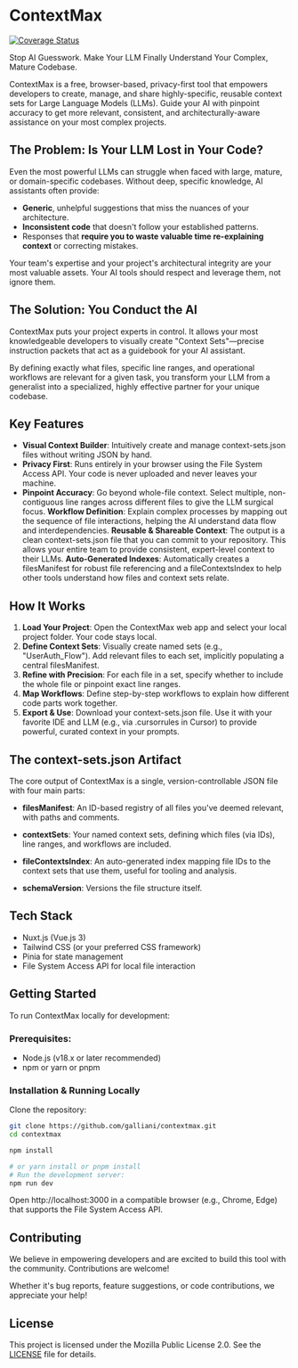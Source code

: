 # ContextMax

[![Coverage Status](coverage/coverage.svg)](coverage/index.html)

Stop AI Guesswork. Make Your LLM Finally Understand Your Complex, Mature Codebase.

ContextMax is a free, browser-based, privacy-first tool that empowers developers to create, manage, and share highly-specific, reusable context sets for Large Language Models (LLMs). Guide your AI with pinpoint accuracy to get more relevant, consistent, and architecturally-aware assistance on your most complex projects.


## The Problem: Is Your LLM Lost in Your Code?

Even the most powerful LLMs can struggle when faced with large, mature, or domain-specific codebases. Without deep, specific knowledge, AI assistants often provide:

- **Generic**, unhelpful suggestions that miss the nuances of your architecture.
- **Inconsistent code** that doesn't follow your established patterns.
- Responses that **require you to waste valuable time re-explaining context** or correcting mistakes.

Your team's expertise and your project's architectural integrity are your most valuable assets. Your AI tools should respect and leverage them, not ignore them.

## The Solution: You Conduct the AI

ContextMax puts your project experts in control. It allows your most knowledgeable developers to visually create "Context Sets"—precise instruction packets that act as a guidebook for your AI assistant.

By defining exactly what files, specific line ranges, and operational workflows are relevant for a given task, you transform your LLM from a generalist into a specialized, highly effective partner for your unique codebase.


## Key Features

- **Visual Context Builder**: Intuitively create and manage context-sets.json files without writing JSON by hand.
- **Privacy First**: Runs entirely in your browser using the File System Access API. Your code is never uploaded and never leaves your machine.
- **Pinpoint Accuracy**: Go beyond whole-file context. Select multiple, non-contiguous line ranges across different files to give the LLM surgical focus.
**Workflow Definition**: Explain complex processes by mapping out the sequence of file interactions, helping the AI understand data flow and interdependencies.
**Reusable & Shareable Context**: The output is a clean context-sets.json file that you can commit to your repository. This allows your entire team to provide consistent, expert-level context to their LLMs.
**Auto-Generated Indexes**: Automatically creates a filesManifest for robust file referencing and a fileContextsIndex to help other tools understand how files and context sets relate.


## How It Works

1. **Load Your Project**: Open the ContextMax web app and select your local project folder. Your code stays local.
2. **Define Context Sets**: Visually create named sets (e.g., "UserAuth_Flow"). Add relevant files to each set, implicitly populating a central filesManifest.
3. **Refine with Precision**: For each file in a set, specify whether to include the whole file or pinpoint exact line ranges.
4. **Map Workflows**: Define step-by-step workflows to explain how different code parts work together.
5. **Export & Use**: Download your context-sets.json file. Use it with your favorite IDE and LLM (e.g., via .cursorrules in Cursor) to provide powerful, curated context in your prompts.


## The context-sets.json Artifact

The core output of ContextMax is a single, version-controllable JSON file with four main parts:

- **filesManifest**: An ID-based registry of all files you've deemed relevant, with paths and comments.

- **contextSets**: Your named context sets, defining which files (via IDs), line ranges, and workflows are included.

- **fileContextsIndex**: 
An auto-generated index mapping file IDs to the context sets that use them, useful for tooling and analysis.

- **schemaVersion**: Versions the file structure itself.


## Tech Stack

- Nuxt.js (Vue.js 3)
- Tailwind CSS (or your preferred CSS framework)
- Pinia for state management
- File System Access API for local file interaction


## Getting Started

To run ContextMax locally for development:

### Prerequisites:

- Node.js (v18.x or later recommended)
- npm or yarn or pnpm

### Installation & Running Locally

Clone the repository:

```bash
git clone https://github.com/galliani/contextmax.git
cd contextmax

npm install

# or yarn install or pnpm install
# Run the development server:
npm run dev
```

Open http://localhost:3000 in a compatible browser (e.g., Chrome, Edge) that supports the File System Access API.


## Contributing

We believe in empowering developers and are excited to build this tool with the community. Contributions are welcome!

Whether it's bug reports, feature suggestions, or code contributions, we appreciate your help!


## License

This project is licensed under the Mozilla Public License 2.0. See the [LICENSE](LICENSE) file for details.